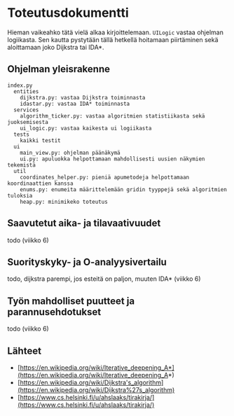 # Toteutusdokumentti

Hieman vaikeahko tätä vielä alkaa kirjoittelemaan. `UILogic` vastaa ohjelman logiikasta.
Sen kautta pystytään tällä hetkellä hoitamaan piirtäminen sekä aloittamaan joko Dijkstra tai IDA*.

## Ohjelman yleisrakenne
```
index.py
  entities
    dijkstra.py: vastaa Dijkstra toiminnasta
    idastar.py: vastaa IDA* toiminnasta
  services
    algorithm_ticker.py: vastaa algoritmien statistiikasta sekä juoksemisesta
    ui_logic.py: vastaa kaikesta ui logiikasta
  tests
    kaikki testit
  ui
    main_view.py: ohjelman päänäkymä
    ui.py: apuluokka helpottamaan mahdollisesti uusien näkymien tekemistä
  util
    coordinates_helper.py: pieniä apumetodeja helpottamaan koordinaattien kanssa
    enums.py: enumeita määrittelemään gridin tyyppejä sekä algoritmien tuloksia
    heap.py: minimikeko toteutus
```

## Saavutetut aika- ja tilavaativuudet

todo (viikko 6)

## Suorityskyky- ja O-analyysivertailu

todo, dijkstra parempi, jos esteitä on paljon, muuten IDA* (viikko 6)

## Työn mahdolliset puutteet ja parannusehdotukset

todo (viikko 6)

## Lähteet
* [https://en.wikipedia.org/wiki/Iterative_deepening_A*](https://en.wikipedia.org/wiki/Iterative_deepening_A*)
* [https://en.wikipedia.org/wiki/Dijkstra's_algorithm](https://en.wikipedia.org/wiki/Dijkstra%27s_algorithm)
* [https://www.cs.helsinki.fi/u/ahslaaks/tirakirja/](https://www.cs.helsinki.fi/u/ahslaaks/tirakirja/)